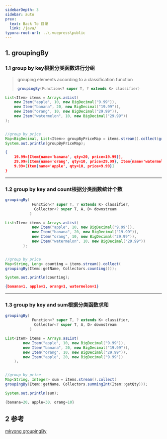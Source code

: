 ```yaml
---
sidebarDepth: 3
sidebar: auto
prev:
  text: Back To 目录
  link: /java/
typora-root-url: ..\.vuepress\public
---
```




## 1. groupingBy

### 1.1 group by key根据分类函数进行分组

> grouping elements according to a classification function
>
> ```java
> groupingBy(Function<? super T, ? extends K> classifier) 
> ```
>
> 

```java
List<Item> items = Arrays.asList(
    new Item("apple", 10, new BigDecimal("9.99")),
    new Item("banana", 20, new BigDecimal("19.99")),
    new Item("orang", 10, new BigDecimal("29.99")),
    new Item("watermelon", 10, new BigDecimal("29.99"))
);


//group by price
Map<BigDecimal, List<Item>> groupByPriceMap = items.stream().collect(groupingBy(Item::getPrice));
System.out.println(groupByPriceMap);
```

```json
{
    19.99=[Item{name='banana', qty=20, price=19.99}], 
    29.99=[Item{name='orang', qty=10, price=29.99}, Item{name='watermelon', qty=10, price=29.99}], 
    9.99=[Item{name='apple', qty=10, price=9.99}]
}
```

----------



### 1.2 group by key and count根据分类函数统计个数

```java
groupingBy(
			Function<? super T, ? extends K> classifier,
             Collector<? super T, A, D> downstream
           )
```

```java
List<Item> items = Arrays.asList(
            new Item("apple", 10, new BigDecimal("9.99")),
            new Item("banana", 20, new BigDecimal("19.99")),
            new Item("orang", 10, new BigDecimal("29.99")),
            new Item("watermelon", 10, new BigDecimal("29.99"))
        );


//group by price
Map<String, Long> counting = items.stream().collect(
groupingBy(Item::getName, Collectors.counting()));

System.out.println(counting);
```

```json
{banana=1, apple=1, orang=1, watermelon=1}
```

----------

### 1.3 group by key and sum根据分类函数求和

```java
groupingBy(
			Function<? super T, ? extends K> classifier,
             Collector<? super T, A, D> downstream
           )
```

```java
List<Item> items = Arrays.asList(
        new Item("apple", 10, new BigDecimal("9.99")),
        new Item("banana", 20, new BigDecimal("19.99")),
        new Item("orang", 10, new BigDecimal("29.99")),
        new Item("apple", 20, new BigDecimal("9.99"))
    );


//group by price
Map<String, Integer> sum = items.stream().collect(
groupingBy(Item::getName, Collectors.summingInt(Item::getQty)));

System.out.println(sum);
```

```java
{banana=20, apple=30, orang=10}
```







## 2 参考

[mkyong groupingBy](https://mkyong.com/java8/java-8-collectors-groupingby-and-mapping-example/)